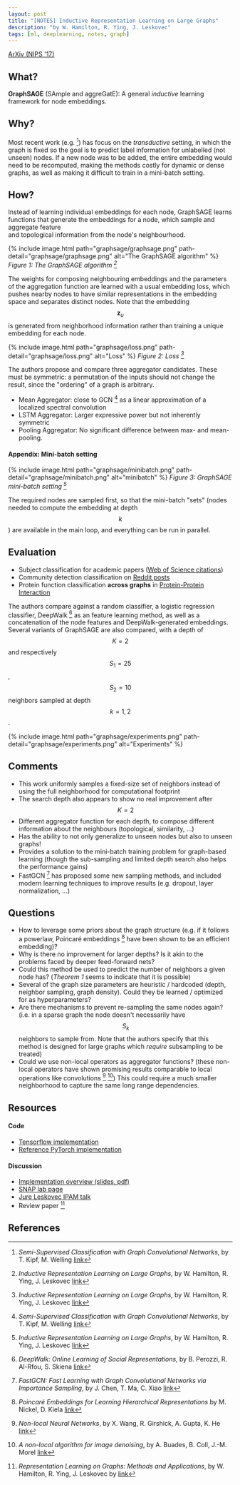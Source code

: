 ```yaml
---
layout: post
title: "[NOTES] Inductive Representation Learning on Large Graphs"
description: "by W. Hamilton, R. Ying, J. Leskovec"
tags: [ml, deeplearning, notes, graph]
---
```


[ArXiv (NIPS '17)](https://arxiv.org/abs/1706.02216)

## What?

**GraphSAGE** (SAmple and aggreGatE): A general *inductive* learning framework for node embeddings.

## Why?

Most recent work (e.g. [^2]) has focus on the *transductive* setting, in which the graph is fixed
so the goal is to predict label information for unlabelled (not unseen) nodes. If a new node
was to be added, the entire embedding would need to be recomputed, making the methods costly
for dynamic or dense graphs, as well as making it difficult to train in a mini-batch setting.

## How?

Instead of learning individual embeddings for each node, GraphSAGE learns functions
that generate the embeddings for a node, which sample and aggregate feature  
and topological information from the node's neighbourhood.

{% include image.html path="graphsage/graphsage.png"
                      path-detail="graphsage/graphsage.png"
                      alt="The GraphSAGE algorithm" %}
*Figure 1: The GraphSAGE algorithm [^1]*

The weights for composing neighbouring embeddings and the parameters of the
aggregation function are learned with a usual embedding loss, which pushes nearby nodes
to have similar representations in the embedding space and separates distinct nodes.
Note that the embedding $$\mathbf{z}_u$$ is generated from neighborhood information rather
than training a unique embedding for each node.


{% include image.html path="graphsage/loss.png"
                      path-detail="graphsage/loss.png"
                      alt="Loss" %}
*Figure 2: Loss [^1]*

The authors propose and compare three aggregator candidates. These must be symmetric:
a permutation of the inputs should not change the result, since the "ordering" of a graph is arbitrary.

* Mean Aggregator: close to GCN [^2] as a linear approximation of a localized spectral convolution
* LSTM Aggregator: Larger expressive power but not inherently symmetric
* Pooling Aggregator: No significant difference between max- and mean-pooling.

#### Appendix: Mini-batch setting

{% include image.html path="graphsage/minibatch.png"
                      path-detail="graphsage/minibatch.png"
                      alt="minibatch" %}
*Figure 3: GraphSAGE mini-batch setting [^1]*

The required nodes are sampled first, so that the mini-batch "sets" (nodes needed to compute
the embedding at depth $$k$$) are available in the main loop, and everything can be run in parallel.

## Evaluation

* Subject classification for academic papers ([Web of Science citations](https://clarivate.libguides.com/rawdata))
* Community detection classification on [Reddit posts](https://pushshift.io/)
* Protein function classification **across graphs** in [Protein-Protein Interaction](https://downloads.thebiogrid.org/BioGRID)

The authors compare against a random classifier, a logistic regression classifier, DeepWalk [^4] as
an feature learning method, as well as a concatenation of the node features and DeepWalk-generated embeddings.
Several variants of GraphSAGE are also compared, with a depth of $$K=2$$ and respectively $$S_1=25$$, $$S_2=10$$ neighbors
sampled at depth $$k=1,2$$.

{% include image.html path="graphsage/experiments.png"
                      path-detail="graphsage/experiments.png"
                      alt="Experiments" %}

## Comments

* This work uniformly samples a fixed-size set of neighbors instead of using the full neighborhood for computational footprint
* The search depth also appears to show no real improvement after $$K=2$$
* Different aggregator function for each depth, to compose different information about the neighbours (topological, similarity, ...)
* Has the ability to not only generalize to unseen nodes but also to unseen graphs!
* Provides a solution to the mini-batch training problem for graph-based learning (though the sub-sampling and limited depth search also helps the performance gains)
* FastGCN [^5] has proposed some new sampling methods, and included modern learning techniques to improve results (e.g. dropout, layer normalization, ...)

## Questions

* How to leverage some priors about the graph structure (e.g. if it follows a powerlaw, Poincaré embeddings [^3] have been shown to be an efficient embedding)?
* Why is there no improvement for larger depths? Is it akin to the problems faced by deeper feed-forward nets?
* Could this method be used to predict the number of neighbors a given node has? (*Theorem 1* seems to indicate that it is possible)
* Several of the graph size parameters are heuristic / hardcoded (depth, neighbor sampling, graph density). Could they be learned / optimized for as hyperparameters?
* Are there mechanisms to prevent re-sampling the same nodes again? (i.e. in a sparse graph the node doesn't necessarily have $$S_k$$ neighbors to sample from. Note that the authors specify that this method is designed for large graphs which *require* subsampling to be treated)
* Could we use non-local operators as aggregator functions? (these non-local operators have shown promising results comparable to local operations like convolutions [^7] [^8]) This could require a much smaller neighborhood to capture the same long range dependencies.

## Resources
#### Code

* [Tensorflow implementation](https://github.com/williamleif/GraphSAGE)
* [Reference PyTorch implementation](https://github.com/williamleif/graphsage-simple)

#### Discussion

* [Implementation overview (slides, pdf)](https://mltrain.cc/wp-content/uploads/2017/10/will-hamilton.pdf)
* [SNAP lab page](http://snap.stanford.edu/graphsage/)
* [Jure Leskovec IPAM talk](http://www.ipam.ucla.edu/abstract/?tid=14555&pcode=DLT2018)
* Review paper [^6]

## References

[^1]: *Inductive Representation Learning on Large Graphs*, by W. Hamilton, R. Ying, J. Leskovec [link](https://arxiv.org/abs/1706.02216)
[^2]: *Semi-Supervised Classification with Graph Convolutional Networks*, by T. Kipf, M. Welling [link](https://arxiv.org/abs/1609.02907)
[^3]: *Poincaré Embeddings for Learning Hierarchical Representations* by M. Nickel, D. Kiela [link](https://arxiv.org/abs/1705.08039)
[^4]: *DeepWalk: Online Learning of Social Representations*, by B. Perozzi, R. Al-Rfou, S. Skiena [link](https://arxiv.org/abs/1403.6652)
[^5]: *FastGCN: Fast Learning with Graph Convolutional Networks via Importance Sampling*, by J. Chen, T. Ma, C. Xiao [link](https://openreview.net/forum?id=rytstxWAW)
[^6]: *Representation Learning on Graphs: Methods and Applications*, by W. Hamilton, R. Ying, J. Leskovec by [link](https://arxiv.org/abs/1709.05584)
[^7]: *Non-local Neural Networks*, by X. Wang, R. Girshick, A. Gupta, K. He [link](https://arxiv.org/pdf/1711.07971.pdf)
[^8]: *A non-local algorithm for image denoising*, by A. Buades, B. Coll, J.-M. Morel [link](https://www.iro.umontreal.ca/~mignotte/IFT6150/Articles/Buades-NonLocal.pdf)
